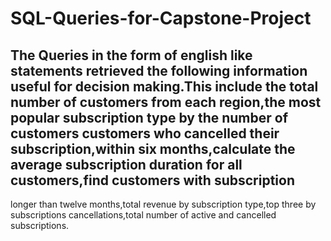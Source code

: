 # SQL-Queries-for-Capstone-Project

## The Queries in the form of english like statements retrieved the following information useful for decision making.This include the total number of customers from each region,the most popular subscription type by the number of customers customers who cancelled their subscription,within six months,calculate the average subscription duration for all customers,find customers with subscription 
longer than twelve months,total revenue by subscription type,top three by subscriptions cancellations,total number of active and cancelled subscriptions.
